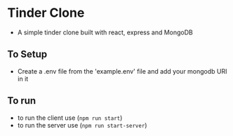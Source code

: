 # Tinder Clone
 - A simple tinder clone built with react, express and MongoDB

## To Setup
 - Create a .env file from the 'example.env' file and add your mongodb URI in it

## To run
 - to run the client use (`npm run start`)
 - to run the server use (`npm run start-server`)
